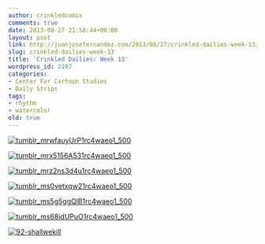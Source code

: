 ```yaml
---
author: crinkledcomix
comments: true
date: 2013-08-27 21:58:44+00:00
layout: post
link: http://juanjosefernandez.com/2013/08/27/crinkled-dailies-week-13/
slug: crinkled-dailies-week-13
title: 'Crinkled Dailies: Week 13'
wordpress_id: 2197
categories:
- Center For Cartoon Studies
- Daily Strips
tags:
- rhythm
- watercolor
old: true
---
```


[![tumblr_mrwfauyUrP1rc4waeo1_500](http://fernandezjuanjose.files.wordpress.com/2013/08/tumblr_mrwfauyurp1rc4waeo1_500.gif)](http://fernandezjuanjose.files.wordpress.com/2013/08/tumblr_mrwfauyurp1rc4waeo1_500.gif)

[![tumblr_mrx5156A531rc4waeo1_500](http://fernandezjuanjose.files.wordpress.com/2013/08/tumblr_mrx5156a531rc4waeo1_500.gif)](http://fernandezjuanjose.files.wordpress.com/2013/08/tumblr_mrx5156a531rc4waeo1_500.gif)

[![tumblr_mrz2ns3d4u1rc4waeo1_500](http://fernandezjuanjose.files.wordpress.com/2013/08/tumblr_mrz2ns3d4u1rc4waeo1_500.gif)](http://fernandezjuanjose.files.wordpress.com/2013/08/tumblr_mrz2ns3d4u1rc4waeo1_500.gif)

[![tumblr_ms0vetxqw21rc4waeo1_500](http://fernandezjuanjose.files.wordpress.com/2013/08/tumblr_ms0vetxqw21rc4waeo1_500.gif)](http://fernandezjuanjose.files.wordpress.com/2013/08/tumblr_ms0vetxqw21rc4waeo1_500.gif)

[![tumblr_ms5g5ggQlB1rc4waeo1_500](http://fernandezjuanjose.files.wordpress.com/2013/08/tumblr_ms5g5ggqlb1rc4waeo1_500.gif)](http://fernandezjuanjose.files.wordpress.com/2013/08/tumblr_ms5g5ggqlb1rc4waeo1_500.gif)

[![tumblr_ms68idUPuO1rc4waeo1_500](http://fernandezjuanjose.files.wordpress.com/2013/08/tumblr_ms68idupuo1rc4waeo1_500.gif)](http://fernandezjuanjose.files.wordpress.com/2013/08/tumblr_ms68idupuo1rc4waeo1_500.gif)

[![92-shallwekill](http://fernandezjuanjose.files.wordpress.com/2013/08/92-shallwekill.gif)](http://fernandezjuanjose.files.wordpress.com/2013/08/92-shallwekill.gif)
